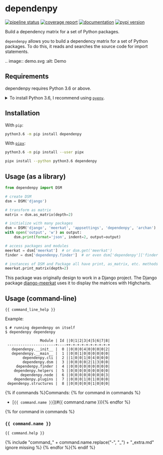 <!--
IMPORTANT:
  This file is generated from the template at 'scripts/templates/README.md'.
  Please update the template instead of this file.
-->

# dependenpy
[![pipeline status](https://gitlab.com/pawamoy/dependenpy/badges/master/pipeline.svg)](https://gitlab.com/pawamoy/dependenpy/pipelines)
[![coverage report](https://gitlab.com/pawamoy/dependenpy/badges/master/coverage.svg)](https://gitlab.com/pawamoy/dependenpy/commits/master)
[![documentation](https://img.shields.io/readthedocs/dependenpy.svg?style=flat)](https://dependenpy.readthedocs.io/en/latest/index.html)
[![pypi version](https://img.shields.io/pypi/v/dependenpy.svg)](https://pypi.org/project/dependenpy/)

Build a dependency matrix for a set of Python packages.

`dependenpy` allows you to build a dependency matrix for a set of Python packages.
To do this, it reads and searches the source code for import statements.

.. image:: demo.svg
    :alt: Demo

## Requirements
dependenpy requires Python 3.6 or above.

<details>
<summary>To install Python 3.6, I recommend using <a href="https://github.com/pyenv/pyenv"><code>pyenv</code></a>.</summary>

```bash
# install pyenv
git clone https://github.com/pyenv/pyenv ~/.pyenv

# setup pyenv (you should also put these three lines in .bashrc or similar)
export PATH="${HOME}/.pyenv/bin:${PATH}"
export PYENV_ROOT="${HOME}/.pyenv"
eval "$(pyenv init -)"

# install Python 3.6
pyenv install 3.6.8

# make it available globally
pyenv global system 3.6.8
```
</details>

## Installation
With `pip`:
```bash
python3.6 -m pip install dependenpy
```

With [`pipx`](https://github.com/cs01/pipx):
```bash
python3.6 -m pip install --user pipx

pipx install --python python3.6 dependenpy
```

## Usage (as a library)
```python
from dependenpy import DSM

# create DSM
dsm = DSM('django')

# transform as matrix
matrix = dsm.as_matrix(depth=2)

# initialize with many packages
dsm = DSM('django', 'meerkat', 'appsettings', 'dependenpy', 'archan')
with open('output', 'w') as output:
    dsm.print(format='json', indent=2, output=output)

# access packages and modules
meerkat = dsm['meerkat']  # or dsm.get('meerkat')
finder = dsm['dependenpy.finder']  # or even dsm['dependenpy']['finder']

# instances of DSM and Package all have print, as_matrix, etc. methods
meerkat.print_matrix(depth=2)
```

This package was originally design to work in a Django project.
The Django package [django-meerkat](https://github.com/Genida/django-meerkat)
uses it to display the matrices with Highcharts.

## Usage (command-line)
```
{{ command_line_help }}
```

Example:

```console
$ # running dependenpy on itself
$ dependenpy dependenpy

                Module | Id ||0|1|2|3|4|5|6|7|8|
 ----------------------+----++-+-+-+-+-+-+-+-+-+
   dependenpy.__init__ |  0 ||0|0|0|4|0|0|0|0|2|
   dependenpy.__main__ |  1 ||0|0|1|0|0|0|0|0|0|
        dependenpy.cli |  2 ||1|0|0|1|0|4|0|0|0|
        dependenpy.dsm |  3 ||0|0|0|0|2|1|3|0|0|
     dependenpy.finder |  4 ||0|0|0|0|0|0|0|0|0|
    dependenpy.helpers |  5 ||0|0|0|0|0|0|0|0|0|
       dependenpy.node |  6 ||0|0|0|0|0|0|0|0|3|
    dependenpy.plugins |  7 ||0|0|0|1|0|1|0|0|0|
 dependenpy.structures |  8 ||0|0|0|0|0|1|0|0|0|
```

{% if commands %}Commands:
{% for command in commands %}
- [`{{ command.name }}`](#{{ command.name }}){% endfor %}

{% for command in commands %}
### `{{ command.name }}`
```
{{ command.help }}
```

{% include "command_" + command.name.replace("-", "_") + "_extra.md" ignore missing %}
{% endfor %}{% endif %}

